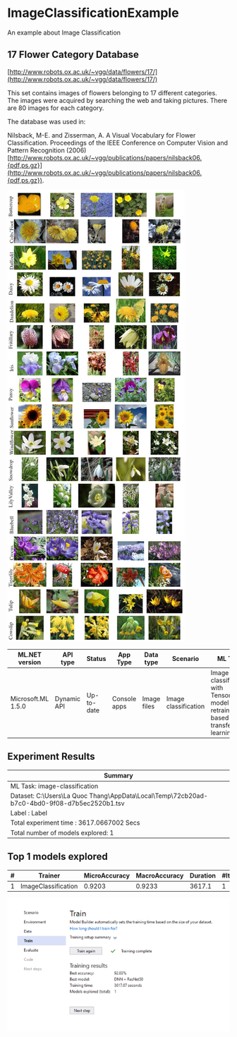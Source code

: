 # ImageClassificationExample
An example about Image Classification

## 17 Flower Category Database

[http://www.robots.ox.ac.uk/~vgg/data/flowers/17/](http://www.robots.ox.ac.uk/~vgg/data/flowers/17/)

This set contains images of flowers belonging to 17 different categories. 
The images were acquired by searching the web and taking pictures. There are
80 images for each category. 

The database was used in:

Nilsback, M-E. and Zisserman, A.  A Visual Vocabulary for Flower Classification.
Proceedings of the IEEE Conference on Computer Vision and Pattern Recognition (2006) 
[http://www.robots.ox.ac.uk/~vgg/publications/papers/nilsback06.{pdf,ps.gz}](http://www.robots.ox.ac.uk/~vgg/publications/papers/nilsback06.{pdf,ps.gz}).

![17 Categories](img/categories.jpg)

| ML.NET version | API type          | Status                        | App Type    | Data type | Scenario            | ML Task                   | Algorithms                  |
|----------------|-------------------|-------------------------------|-------------|-----------|---------------------|---------------------------|-----------------------------|
| Microsoft.ML 1.5.0 | Dynamic API | Up-to-date | Console apps | Image files | Image classification | Image classification with TensorFlow model retrain based on transfer learning  | DNN architectures: ResNet, InceptionV3, MobileNet, etc.  |

## Experiment Results

|                                                     Summary                                                    |
|----------------------------------------------------------------------------------------------------------------|
|ML Task: image-classification                                                                                   |
|Dataset: C:\Users\La Quoc Thang\AppData\Local\Temp\72cb20ad-b7c0-4bd0-9f08-d7b5ec2520b1.tsv                     |
|Label : Label                                                                                                   |
|Total experiment time : 3617.0667002 Secs                                                                       |
|Total number of models explored: 1                                                                              |

## Top 1 models explored

| # | Trainer | MicroAccuracy | MacroAccuracy | Duration | #Iteration |
| --- | --- | --- | --- | --- | --- |
|1 | ImageClassification | 0.9203 | 0.9233 | 3617.1 | 1 |

![](img/Capture-1.png)